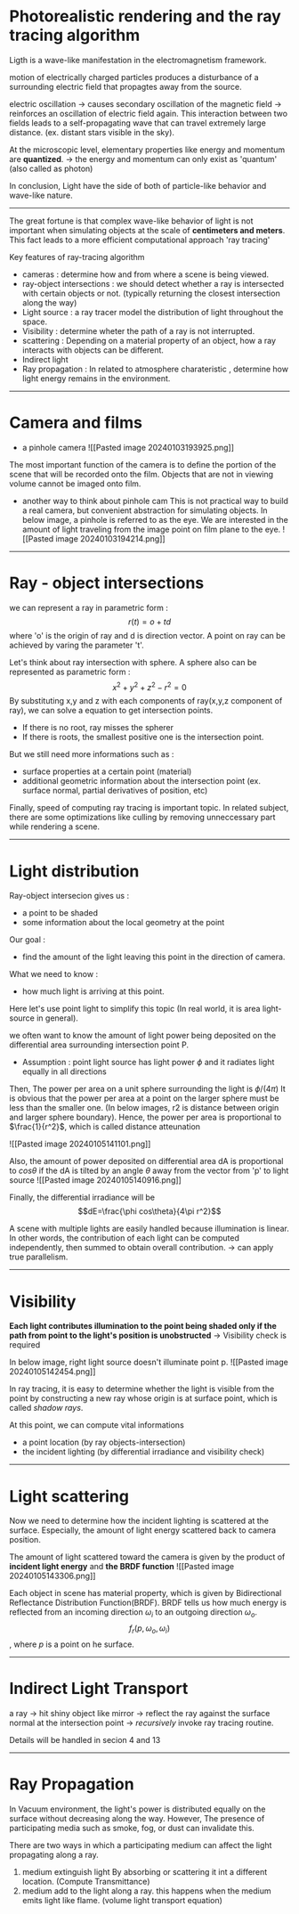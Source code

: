 
# Photorealistic rendering and the ray tracing algorithm


Ligth is a wave-like manifestation in the electromagnetism framework.

motion of electrically charged particles produces a disturbance of a surrounding electric field that propagtes away from the source.

electric oscillation -> causes secondary oscillation of the magnetic field -> reinforces an oscillation of electric field again.
This interaction between two fields leads to a self-propagating wave that can travel extremely large distance. (ex. distant stars visible in the sky).

At the microscopic level, elementary properties like energy and momentum are **quantized**. -> the energy and momentum can only exist as 'quantum' (also called as photon)

In conclusion, Light have the side of both of particle-like behavior and wave-like nature.

---

The great fortune is that complex wave-like behavior of light is not important when simulating objects at the scale of **centimeters and meters**.
This fact leads to a more efficient computational approach 'ray tracing'

Key features of ray-tracing algorithm
- cameras : determine how and from where a scene is being viewed.
- ray-object intersections : we should detect whether a ray is intersected with certain objects or not. (typically returning the closest intersection along the way)
- Light source : a ray tracer model the distribution of light throughout the space.
- Visibility : determine wheter the path of a ray is not interrupted.
- scattering : Depending on a material property of an object, how a ray interacts with objects can be different.
- Indirect light
- Ray propagation : In related to atmosphere charateristic , determine how light energy remains in the environment.

---

# Camera and films

- a pinhole camera
![[Pasted image 20240103193925.png]]

The most important function of the camera is to define the portion of the scene that will be recorded onto the film.
Objects that are not in viewing volume cannot be imaged onto film.

- another way to think about pinhole cam
This is not practical way to build a real camera, but convenient abstraction for simulating objects.
In below image, a pinhole is referred to as the eye.
We are interested in  the amount of light traveling from the image point on film plane to the eye.
![[Pasted image 20240103194214.png]]


---

# Ray - object intersections

we can represent a ray in parametric form :
$$r(t)=o+td$$
where 'o' is the origin of ray and d is direction vector.
A point on ray can be achieved by varing the parameter 't'.

Let's think about ray intersection with sphere.
A sphere also can be represented as parametric form :
$$x^2+y^2+z^2-r^2=0$$
By substituting x,y and z with each components of ray(x,y,z component of ray), we can solve a equation to get intersection points.
- If there is no root, ray misses the spherer
- If there is roots, the smallest positive one is the intersection point.

But we still need more informations such as :
- surface properties at a certain point (material)
- additional geometric information about the intersection point (ex. surface normal, partial derivatives of position, etc)


Finally, speed of computing ray tracing is important topic.
In related subject, there are some optimizations like culling by removing unneccessary part while rendering a scene.

---
# Light distribution

Ray-object intersecion gives us :
-  a point to be shaded
- some information about the local geometry at the point

Our goal :
- find the amount of the light leaving this point in the direction of camera.

What we need to know :
- how much light is arriving at this point.

Here let's use point light to simplify this topic (In real world, it is area light-source in general).

we often want to know the amount of light power being deposited on the differential area surrounding intersection point P.

- Assumption : point light source has light power $\phi$ and it radiates light equally in all directions

Then, The power per area on a unit sphere surrounding the light is $\phi/(4\pi)$
It is obvious that the power per area at a point on the larger sphere must be less than the smaller one. (In below images, r2 is distance between origin and larger sphere boundary).
Hence, the power per area is proportional to $\frac{1}{r^2}$, which is called distance atteunation

![[Pasted image 20240105141101.png]]


Also, the amount of power deposited on differential area dA is proportional to $cos\theta$ if the dA is tilted by an angle $\theta$ away from the vector from 'p' to light source
![[Pasted image 20240105140916.png]]

Finally, the differential irradiance will be 
$$dE=\frac{\phi cos\theta}{4\pi r^2}$$

A scene with multiple lights are easily handled because illumination is linear.
In other words, the contribution of each light can be computed independently, then summed to obtain overall contribution. 
-> can apply true parallelism.

---

# Visibility

**Each light contributes illumination to the point being shaded only if the path from point to the light's position is unobstructed**
-> Visibility check is required

In below image, right light source doesn't illuminate point p.
![[Pasted image 20240105142454.png]]

In ray tracing, it is easy to determine whether the light is visible from the point by constructing a new ray whose origin is at surface point, which is called *shadow rays*.


At this point, we can compute vital informations
- a point location (by ray objects-intersection)
- the incident lighting (by differential irradiance and visibility check)

---

# Light scattering

Now we need to determine how the incident lighting is scattered at the surface.
Especially, the amount of light energy scattered back to camera position.

The amount of light scattered toward the camera is given by the product of **incident light energy** and **the BRDF function**
![[Pasted image 20240105143306.png]]

Each object in scene has material property, which is given by Bidirectional Reflectance Distribution Function(BRDF).
BRDF tells us how much energy is reflected from an incoming direction $\omega_i$ to an outgoing direction $\omega_o$.
$$f_r(p, \omega_o, \omega_i)$$
, where $p$ is a point on he surface.


---

# Indirect Light Transport

 a ray -> hit shiny object like mirror -> reflect the ray against the surface normal at the intersection point -> *recursively* invoke ray tracing routine.

 Details will be handled in secion 4 and 13

---
# Ray Propagation

In Vacuum environment, the light's power is distributed equally on the surface without decreasing along the way.
However, The presence of participating media such as smoke, fog, or dust can  invalidate this.

There are two ways in which a participating medium can affect the light propagating along a ray.
1. medium extinguish light
	   By absorbing or scattering it int a different location. (Compute Transmittance)
2. medium add to the light along a ray.
	this happens when the medium emits light like flame. (volume light transport equation)
